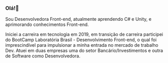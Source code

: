 ### Olá!💜
<p>Sou Desenvolvedora Front-end, atualmente aprendendo C# e Unity, e aprimorando conhecimentos Front-end.</p>
<p>Iniciei a carreira em tecnologia em 2019, em transição de carreira participei do BootCamp Laboratória Brasil - Desenvolvimento Front-end, o qual foi imprescindível para impulsionar a  minha entrada no mercado de trabalho Dev. Atuei em duas empresas uma do setor Bancário/Investimentos e outra de Software como Desenvolvedora.</p>


